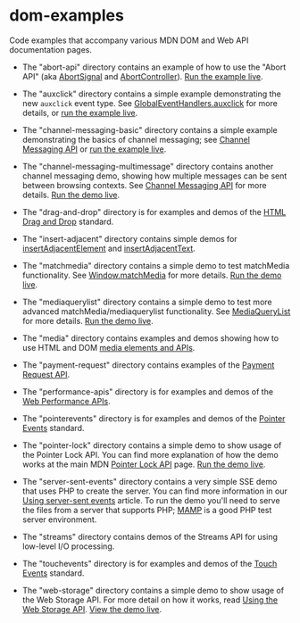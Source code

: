 # dom-examples
Code examples that accompany various MDN DOM and Web API documentation pages.

* The "abort-api" directory contains an example of how to use the "Abort API" (aka [AbortSignal](https://dom.spec.whatwg.org/#interface-AbortSignal) and [AbortController](https://dom.spec.whatwg.org/#interface-abortcontroller)). [Run the example live](https://mdn.github.io/dom-examples/abort-api/).

* The "auxclick" directory contains a simple example demonstrating the new <code>auxclick</code> event type. See [GlobalEventHandlers.auxclick](https://developer.mozilla.org/en-US/docs/Web/API/GlobalEventHandlers/onauxclick) for more details, or [run the example live](https://mdn.github.io/dom-examples/auxclick/).

* The "channel-messaging-basic" directory contains a simple example demonstrating the basics of channel messaging; see [Channel Messaging API](https://developer.mozilla.org/en-US/docs/Web/API/Channel_Messaging_API) or [run the example live](http://mdn.github.io/dom-examples/channel-messaging-basic/).

* The "channel-messaging-multimessage" directory contains another channel messaging demo, showing how multiple messages can be sent between browsing contexts. See [Channel Messaging API](https://developer.mozilla.org/en-US/docs/Web/API/Channel_Messaging_API) for more details. [Run the demo live](http://mdn.github.io/dom-examples/channel-messaging-multimessage/).

* The "drag-and-drop" directory is for examples and demos of the [HTML Drag and Drop](https://developer.mozilla.org/en-US/docs/Web/API/HTML_Drag_and_Drop_API) standard.

* The "insert-adjacent" directory contains simple demos for [insertAdjacentElement](http://mdn.github.io/dom-examples/insert-adjacent/insertAdjacentElement.html) and [insertAdjacentText](http://mdn.github.io/dom-examples/insert-adjacent/insertAdjacentText.html).

* The "matchmedia" directory contains a simple demo to test matchMedia functionality. See [Window.matchMedia](https://developer.mozilla.org/en-US/docs/Web/API/Window/matchMedia) for more details. [Run the demo live](http://mdn.github.io/dom-examples/matchmedia/).

* The "mediaquerylist" directory contains a simple demo to test more advanced matchMedia/mediaquerylist functionality. See [MediaQueryList](https://developer.mozilla.org/en-US/docs/Web/API/MediaQueryList) for more details. [Run the demo live](https://mdn.github.io/dom-examples/mediaquerylist/index.html).

* The "media" directory contains examples and demos showing how to use HTML and DOM [media elements and APIs](https://developer.mozilla.org/en-US/docs/Web/Media).

* The "payment-request" directory contains examples of the [Payment Request API](https://developer.mozilla.org/en-US/docs/Web/API/Payment_Request_API).

* The "performance-apis" directory is for examples and demos of the [Web Performance APIs](https://www.w3.org/wiki/Web_Performance/Publications).

* The "pointerevents" directory is for examples and demos of the [Pointer Events](https://developer.mozilla.org/en-US/docs/Web/API/Pointer_events) standard.

* The "pointer-lock" directory contains a simple demo to show usage of the Pointer Lock API. You can find more explanation of how the demo works at the main MDN [Pointer Lock API](https://developer.mozilla.org/en-US/docs/Web/API/Pointer_Lock_API) page. [Run the demo live](http://mdn.github.io/dom-examples/pointer-lock/).

* The "server-sent-events" directory contains a very simple SSE demo that uses PHP to create the server. You can find more information in our [Using server-sent events](https://developer.mozilla.org/en-US/docs/Web/API/Server-sent_events/Using_server-sent_events) article. To run the demo you'll need to serve the files from a server that supports PHP; [MAMP](https://www.mamp.info/en/) is a good PHP test server environment.

* The "streams" directory contains demos of the Streams API for using low-level I/O processing.

* The "touchevents" directory is for examples and demos of the [Touch Events](https://developer.mozilla.org/en-US/docs/Web/API/Touch_events) standard.

* The "web-storage" directory contains a simple demo to show usage of the Web Storage API. For more detail on how it works, read [Using the Web Storage API](https://developer.mozilla.org/en-US/docs/Web/API/Web_Storage_API/Using_the_Web_Storage_API). [View the demo live](http://mdn.github.io/dom-examples/web-storage/).
